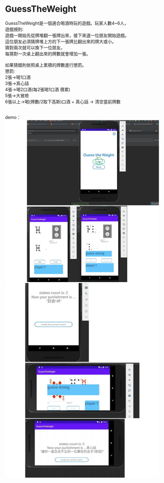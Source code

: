 # GuessTheWeight<br>
 GuessTheWeight是一個適合喝酒時玩的遊戲。玩家人數4~6人，<br>
 遊戲規則:<br>
 遊戲一開始先從牌堆翻一張牌出來，接下來選一位朋友開始遊戲。<br>
 這位朋友必須猜牌堆上方的下一張牌比翻出來的牌大或小。<br>
 猜對兩次就可以換下一位朋友。<br>
 每猜對一次桌上翻出來的牌數就會增加一張。<br>
 <br>
 如果猜錯則依照桌上累積的牌數進行懲罰。<br>
 懲罰:<br>
 2張->喝1口酒<br>
 3張->真心話<br>
 4張->喝2口酒(每2張喝1口酒 積累)<br>
 5張->大冒險<br>
 6張以上->喝(牌數/2取下高斯)口酒 + 真心話 -> 清空當前牌數<br>

<br>
demo：<br>
  <img src="demo1.png">
  <img src="demo2.png">
<br>
